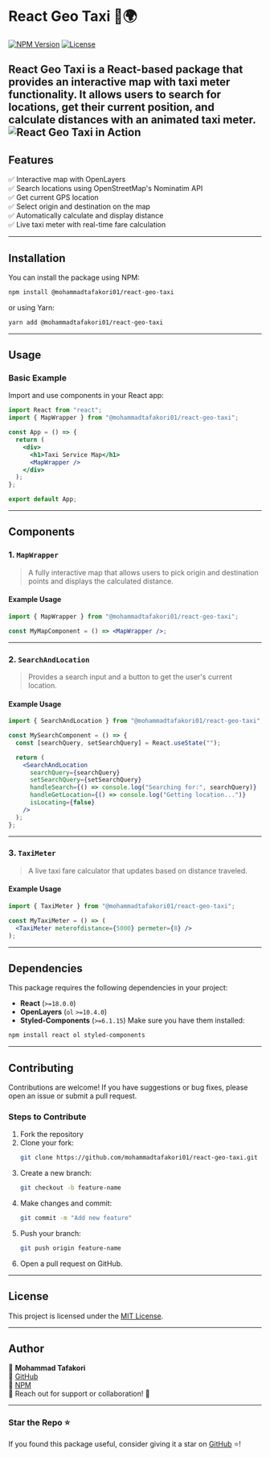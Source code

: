# React Geo Taxi 🚖🌍

[![NPM Version](https://img.shields.io/npm/v/@mohammadtafakori01/react-geo-taxi)](https://www.npmjs.com/package/@mohammadtafakori01/react-geo-taxi)
[![License](https://img.shields.io/github/license/mohammadtafakori01/react-geo-taxi)](LICENSE)

**React Geo Taxi** is a React-based package that provides an interactive map with taxi meter functionality. It allows users to search for locations, get their current position, and calculate distances with an animated taxi meter.
![React Geo Taxi in Action]([https://your-gif-url-here.gif](https://github.com/user-attachments/assets/1f0f9405-6031-4769-9b43-70bbc9d494f5))
---

## **Features**
✅ Interactive map with OpenLayers  
✅ Search locations using OpenStreetMap's Nominatim API  
✅ Get current GPS location  
✅ Select origin and destination on the map  
✅ Automatically calculate and display distance  
✅ Live taxi meter with real-time fare calculation  

---

## **Installation**
You can install the package using NPM:

```sh
npm install @mohammadtafakori01/react-geo-taxi
```

or using Yarn:

```sh
yarn add @mohammadtafakori01/react-geo-taxi
```

---

## **Usage**
### **Basic Example**
Import and use components in your React app:

```jsx
import React from "react";
import { MapWrapper } from "@mohammadtafakori01/react-geo-taxi";

const App = () => {
  return (
    <div>
      <h1>Taxi Service Map</h1>
      <MapWrapper />
    </div>
  );
};

export default App;
```

---

## **Components**
### **1. `MapWrapper`**
> A fully interactive map that allows users to pick origin and destination points and displays the calculated distance.

#### **Example Usage**
```jsx
import { MapWrapper } from "@mohammadtafakori01/react-geo-taxi";

const MyMapComponent = () => <MapWrapper />;
```

---

### **2. `SearchAndLocation`**
> Provides a search input and a button to get the user's current location.

#### **Example Usage**
```jsx
import { SearchAndLocation } from "@mohammadtafakori01/react-geo-taxi";

const MySearchComponent = () => {
  const [searchQuery, setSearchQuery] = React.useState("");

  return (
    <SearchAndLocation
      searchQuery={searchQuery}
      setSearchQuery={setSearchQuery}
      handleSearch={() => console.log("Searching for:", searchQuery)}
      handleGetLocation={() => console.log("Getting location...")}
      isLocating={false}
    />
  );
};
```

---

### **3. `TaxiMeter`**
> A live taxi fare calculator that updates based on distance traveled.

#### **Example Usage**
```jsx
import { TaxiMeter } from "@mohammadtafakori01/react-geo-taxi";

const MyTaxiMeter = () => (
  <TaxiMeter meterofdistance={5000} permeter={8} />
);
```

---

## **Dependencies**
This package requires the following dependencies in your project:
- **React** (`>=18.0.0`)
- **OpenLayers** (`ol` `>=10.4.0`)
- **Styled-Components** (`>=6.1.15`)
Make sure you have them installed:
```sh
npm install react ol styled-components
```

---

## **Contributing**
Contributions are welcome! If you have suggestions or bug fixes, please open an issue or submit a pull request.

### **Steps to Contribute**
1. Fork the repository
2. Clone your fork:
   ```sh
   git clone https://github.com/mohammadtafakori01/react-geo-taxi.git
   ```
3. Create a new branch:
   ```sh
   git checkout -b feature-name
   ```
4. Make changes and commit:
   ```sh
   git commit -m "Add new feature"
   ```
5. Push your branch:
   ```sh
   git push origin feature-name
   ```
6. Open a pull request on GitHub.

---

## **License**
This project is licensed under the [MIT License](LICENSE).

---

## **Author**
📌 **Mohammad Tafakori**  
🔗 [GitHub](https://github.com/mohammadtafakori01)  
🔗 [NPM](https://www.npmjs.com/package/@mohammadtafakori01/react-geo-taxi)  
📧 Reach out for support or collaboration! 🚀

---

### **Star the Repo ⭐**
If you found this package useful, consider giving it a star on [GitHub](https://github.com/mohammadtafakori01/react-geo-taxi) ⭐!
```
